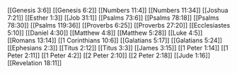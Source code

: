[[Genesis 3:6]]
[[Genesis 6:2]]
[[Numbers 11:4]]
[[Numbers 11:34]]
[[Joshua 7:21]]
[[Esther 1:3]]
[[Job 31:1]]
[[Psalms 73:6]]
[[Psalms 78:18]]
[[Psalms 78:30]]
[[Psalms 119:36]]
[[Proverbs 6:25]]
[[Proverbs 27:20]]
[[Ecclesiastes 5:10]]
[[Daniel 4:30]]
[[Matthew 4:8]]
[[Matthew 5:28]]
[[Luke 4:5]]
[[Romans 13:14]]
[[1 Corinthians 10:6]]
[[Galatians 5:17]]
[[Galatians 5:24]]
[[Ephesians 2:3]]
[[Titus 2:12]]
[[Titus 3:3]]
[[James 3:15]]
[[1 Peter 1:14]]
[[1 Peter 2:11]]
[[1 Peter 4:2]]
[[2 Peter 2:10]]
[[2 Peter 2:18]]
[[Jude 1:16]]
[[Revelation 18:11]]
